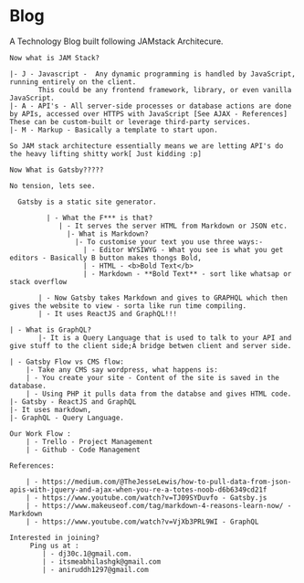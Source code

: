 # Blog

A Technology Blog built following JAMstack Architecure.

    Now what is JAM Stack?

    |- J - Javascript -  Any dynamic programming is handled by JavaScript, running entirely on the client. 
           This could be any frontend framework, library, or even vanilla JavaScript.
    |- A - API's - All server-side processes or database actions are done by APIs, accessed over HTTPS with JavaScript [See AJAX - References]              These can be custom-built or leverage third-party services.
    |- M - Markup - Basically a template to start upon.

    So JAM stack architecture essentially means we are letting API's do the heavy lifting shitty work[ Just kidding :p]

    Now What is Gatsby?????

    No tension, lets see. 

      Gatsby is a static site generator.

             | - What the F*** is that?
                | - It serves the server HTML from Markdown or JSON etc.
                  |- What is Markdown?
                    |- To customise your text you use three ways:- 
                      | - Editor WYSIWYG - What you see is what you get editors - Basically B button makes thongs Bold, 
                      | - HTML - <b>Bold Text</b>
                      | - Markdown - **Bold Text** - sort like whatsap or stack overflow

           | - Now Gatsby takes Markdown and gives to GRAPHQL which then gives the website to view - sorta like run time compiling. 
           | - It uses ReactJS and GraphQL!!!

    | - What is GraphQL?
           |- It is a Query Language that is used to talk to your API and give stuff to the client side;A bridge betwen client and server side.
        
    | - Gatsby Flow vs CMS flow:
        |- Take any CMS say wordpress, what happens is:
        | - You create your site - Content of the site is saved in the database.
        | - Using PHP it pulls data from the databse and gives HTML code. 
    |- Gatsby - ReactJS and GraphQL
    |- It uses markdown, 
    |- GraphQL - Query Language.

    Our Work Flow : 
        | - Trello - Project Management
        | - Github - Code Management

    References:

        | - https://medium.com/@TheJesseLewis/how-to-pull-data-from-json-apis-with-jquery-and-ajax-when-you-re-a-totes-noob-d6b6349cd21f
        | - https://www.youtube.com/watch?v=TJ09SYDuvfo - Gatsby.js
        | - https://www.makeuseof.com/tag/markdown-4-reasons-learn-now/ - Markdown
        | - https://www.youtube.com/watch?v=VjXb3PRL9WI - GraphQL

    Interested in joining?
         Ping us at :
            | - dj30c.1@gmail.com.
            | - itsmeabhilashgk@gmail.com 
            | - aniruddh1297@gmail.com
     